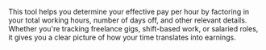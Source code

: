 This tool helps you determine your effective pay per hour by factoring in your total working hours, number of days off, and other relevant details. Whether you're tracking freelance gigs, shift-based work, or salaried roles, it gives you a clear picture of how your time translates into earnings.